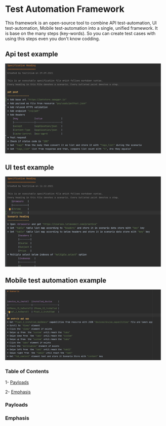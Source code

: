 # Test Automation Framework

This framework is an open-source tool to combine API test-automation, UI test-automation, Mobile test-automation into a single, unified framework. It is base on the many steps (key-words). So you can create test cases with using this steps even you don't know codding.


## Api test example

![ss](images/ss1.png)

## UI test example

![ss](
images/ss2.png)

##  Mobile test automation example

![ss](images/ss3.png)

### Table of Contents
1- [Payloads](#payloads)

2- [Emphasis](#emphasis)

<a name='payloads'></a>
### Payloads
<a name='emphasis'></a>
### Emphasis